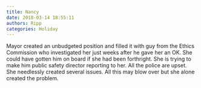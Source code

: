 ```yaml
---
title: Nancy
date: 2018-03-14 18:55:11
authors: Ripp
categories: Holiday
---
```


 Mayor created an unbudgeted position and filled it with guy from the Ethics Commission who investigated her just weeks after he gave her an OK. She could have gotten him on board if she had been forthright. She is trying to make him public safety director reporting to her. All the police are upset. She needlessly created several issues.  All this may blow over but she alone created the problem.
